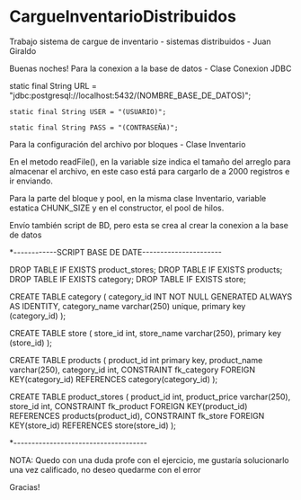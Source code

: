 # CargueInventarioDistribuidos
Trabajo sistema de cargue de inventario - sistemas distribuidos - Juan Giraldo

Buenas noches!
Para la conexion a la base de datos - Clase Conexion JDBC

  static final String URL = "jdbc:postgresql://localhost:5432/(NOMBRE_BASE_DE_DATOS)";
  
	static final String USER = "(USUARIO)";
	
	static final String PASS = "(CONTRASEÑA)";
 
Para la configuración del archivo por bloques - Clase Inventario

  En el metodo readFile(), en la variable size indica el tamaño del arreglo para almacenar el archivo, 
  en este caso está para cargarlo de a 2000 registros e ir enviando.
  
  Para la parte del bloque y pool, en la misma clase Inventario, variable estatica CHUNK_SIZE y en el constructor, el pool de hilos.
  
Envío también script de BD, pero esta se crea al crear la conexion a la base de datos

*------------SCRIPT BASE DE DATE----------------------

DROP TABLE IF EXISTS product_stores;
DROP TABLE IF EXISTS products;
DROP TABLE IF EXISTS category;
DROP TABLE IF EXISTS store;

CREATE TABLE category
(
	category_id INT NOT NULL GENERATED ALWAYS AS IDENTITY,
	category_name varchar(250) unique,
	primary key (category_id)
);

CREATE TABLE store
(
	store_id int,
	store_name varchar(250),
	primary key (store_id)
);

CREATE TABLE products
(
	product_id int primary key,
	product_name varchar(250),
	category_id int,
	CONSTRAINT fk_category
    FOREIGN KEY(category_id) 
	REFERENCES category(category_id)
);

CREATE TABLE product_stores
(
	product_id int,
	product_price varchar(250),
	store_id int,
	CONSTRAINT fk_product
      FOREIGN KEY(product_id) 
	  REFERENCES products(product_id),
	CONSTRAINT fk_store
      FOREIGN KEY(store_id) 
	  REFERENCES store(store_id)
);

*-------------------------------------


NOTA: Quedo con una duda profe con el ejercicio, me gustaría solucionarlo una vez calificado, no deseo quedarme con el error

Gracias!
